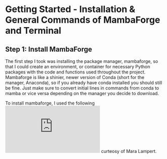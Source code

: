 # Getting Started - Installation & General Commands of MambaForge and Terminal

## Step 1: Install MambaForge

The first step I took was installing the package manager, mambaforge, so that I could create an environment, or container for necessary Python packages with the code and functions used throughout the project. Mambaforge is like a shinier, newer version of Conda (short for the manager, Anaconda), so if you already have conda installed you should still be fine. Just make sure to convert initial lines in commands from conda to mamba or vice versa depending on the manager you decide to download.

To install mambaforge, I used the following ![instructions](https://biapol.github.io/blog/mara_lampert/getting_started_with_mambaforge_and_python/readme.html) curteosy of Mara Lampert.
